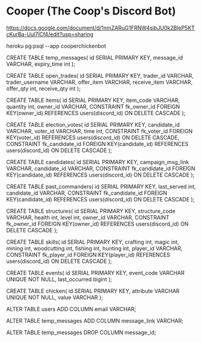 # Cooper (The Coop's Discord Bot)
https://docs.google.com/document/d/1nmZARuG1FRNW4sibJU0k2BleP5KTcKurBa-Uul7lCf4/edit?usp=sharing

<!-- Access database -->
heroku pg:psql --app cooperchickenbot





<!-- Schema -->

CREATE TABLE temp_messages(
    id SERIAL PRIMARY KEY,
    message_id VARCHAR,
    expiry_time int
);

CREATE TABLE open_trades(
    id SERIAL PRIMARY KEY,
    trader_id VARCHAR,
    trader_username VARCHAR,
    offer_item VARCHAR,
    receive_item VARCHAR,
    offer_qty int,
    receive_qty int
);

CREATE TABLE items(
    id SERIAL PRIMARY KEY,
    item_code VARCHAR,
    quantity int,
    owner_id VARCHAR,
    CONSTRAINT fk_owner_id
        FOREIGN KEY(owner_id) 
        REFERENCES users(discord_id)
        ON DELETE CASCADE
);




CREATE TABLE election_votes(
    id SERIAL PRIMARY KEY,
    candidate_id VARCHAR,
    voter_id VARCHAR,
    time int,
    CONSTRAINT fk_voter_id
        FOREIGN KEY(voter_id) 
        REFERENCES users(discord_id)
        ON DELETE CASCADE,
    CONSTRAINT fk_candidate_id
        FOREIGN KEY(candidate_id) 
        REFERENCES users(discord_id)
        ON DELETE CASCADE
);


CREATE TABLE candidates(
    id SERIAL PRIMARY KEY,
    campaign_msg_link VARCHAR,
    candidate_id VARCHAR,
    CONSTRAINT fk_candidate_id
        FOREIGN KEY(candidate_id) 
        REFERENCES users(discord_id)
        ON DELETE CASCADE
);

CREATE TABLE past_commanders(
    id SERIAL PRIMARY KEY,
    last_served int,
    candidate_id VARCHAR,
    CONSTRAINT fk_candidate_id
        FOREIGN KEY(candidate_id) 
        REFERENCES users(discord_id)
        ON DELETE CASCADE
);


CREATE TABLE structures(
    id SERIAL PRIMARY KEY,
    structure_code VARCHAR,
    health int,
    level int,
    owner_id VARCHAR,
    CONSTRAINT fk_owner_id
        FOREIGN KEY(owner_id) 
        REFERENCES users(discord_id)
        ON DELETE CASCADE
);

CREATE TABLE skills(
    id SERIAL PRIMARY KEY,
    crafting int,
    magic int,
    mining int,
    woodcutting int,
    fishing int,
    hunting int,
    player_id VARCHAR,
    CONSTRAINT fk_player_id
        FOREIGN KEY(player_id) 
        REFERENCES users(discord_id)
        ON DELETE CASCADE
);


CREATE TABLE events(
    id SERIAL PRIMARY KEY,
    event_code VARCHAR UNIQUE NOT NULL,
    last_occurred bigint
);


CREATE TABLE chicken(
    id SERIAL PRIMARY KEY,
    attribute VARCHAR UNIQUE NOT NULL,
    value VARCHAR
);


<!-- Useful forced actions -->
ALTER TABLE users
    ADD COLUMN email VARCHAR;

ALTER TABLE temp_messages
    ADD COLUMN message_link VARCHAR;
    
ALTER TABLE temp_messages
    DROP COLUMN message_id;